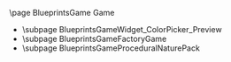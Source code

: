 \page BlueprintsGame Game
- \subpage BlueprintsGameWidget_ColorPicker_Preview
- \subpage BlueprintsGameFactoryGame
- \subpage BlueprintsGameProceduralNaturePack
